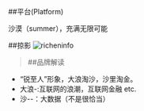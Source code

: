 ##平台(Platform)

沙漠（summer），充满无限可能
 
##掠影
![richeninfo](images/summer.jpg)

>##品牌解读

* “锐至人”形象，大浪淘沙，沙里淘金。
* 大浪-:互联网的浪潮，互联网金融 etc.
* 沙--：大数据（不是很恰当）
